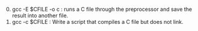 0. gcc -E $CFILE -o c : runs a C file through the preprocessor and save the result into another file.
1. gcc -c $CFILE : Write a script that compiles a C file but does not link.
